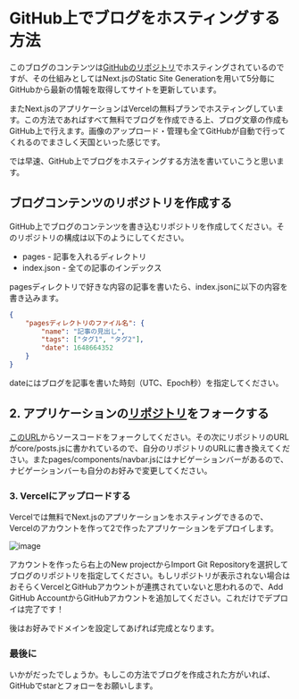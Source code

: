 # GitHub上でブログをホスティングする方法

このブログのコンテンツは[GitHubのリポジトリ](https://github.com/Toshimichi0915/blog-markdown)でホスティングされているのですが、その仕組みとしてはNext.jsのStatic Site Generationを用いて5分毎にGitHubから最新の情報を取得してサイトを更新しています。

またNext.jsのアプリケーションはVercelの無料プランでホスティングしています。この方法であればすべて無料でブログを作成できる上、ブログ文章の作成もGitHub上で行えます。画像のアップロード・管理も全てGitHubが自動で行ってくれるのでまさしく天国といった感じです。

では早速、GitHub上でブログをホスティングする方法を書いていこうと思います。

## ブログコンテンツのリポジトリを作成する

GitHub上でブログのコンテンツを書き込むリポジトリを作成してください。そのリポジトリの構成は以下のようにしてください。

* pages - 記事を入れるディレクトリ
* index.json - 全ての記事のインデックス

pagesディレクトリで好きな内容の記事を書いたら、index.jsonに以下の内容を書き込みます。

```json
{
    "pagesディレクトリのファイル名": {
        "name": "記事の見出し",
        "tags": ["タグ1", "タグ2"],
        "date": 1648664352
    }
}
```

dateにはブログを記事を書いた時刻（UTC、Epoch秒）を指定してください。


## 2. アプリケーションの[リポジトリ](https://github.com/Toshimichi0915/blog)をフォークする

[このURL](https://github.com/Toshimichi0915/blog)からソースコードをフォークしてください。その次にリポジトリのURLがcore/posts.jsに書かれているので、自分のリポジトリのURLに書き換えてください。またpages/components/navbar.jsにはナビゲーションバーがあるので、ナビゲーションバーも自分のお好みで変更してください。

### 3. Vercelにアップロードする

Vercelでは無料でNext.jsのアプリケーションをホスティングできるので、Vercelのアカウントを作って2で作ったアプリケーションをデプロイします。

![image](https://user-images.githubusercontent.com/26406334/160891564-8cf1d4d4-2b43-4be2-bb09-de7b02e8f299.png)

アカウントを作ったら右上のNew projectからImport Git Repositoryを選択してブログのリポジトリを指定してください。もしリポジトリが表示されない場合はおそらくVercelとGitHubアカウントが連携されていないと思われるので、Add GitHub AccountからGitHubアカウントを追加してください。これだけでデプロイは完了です！

後はお好みでドメインを設定してあげれば完成となります。

### 最後に

いかがだったでしょうか。もしこの方法でブログを作成された方がいれば、GitHubでstarとフォローをお願いします。
